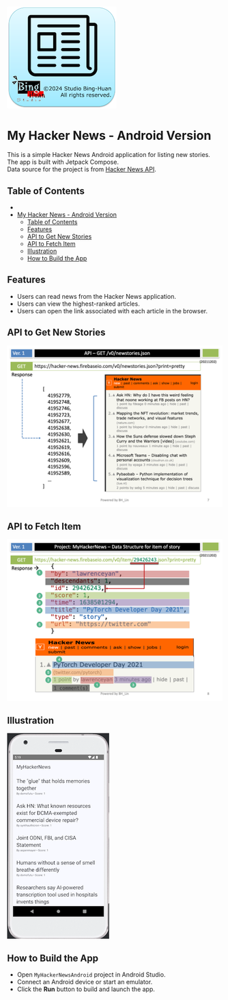 # ![](./icon-256.png)  
My Hacker News - Android Version
================================================

This is a simple Hacker News Android application for listing new stories.  
The app is built with Jetpack Compose.  
Data source for the project is from [Hacker News API](https://github.com/HackerNews/API).

## Table of Contents
<!-- START doctoc generated TOC please keep comment here to allow auto update -->
<!-- DON'T EDIT THIS SECTION, INSTEAD RE-RUN doctoc TO UPDATE -->
- [](#)
- [My Hacker News - Android Version](#my-hacker-news---android-version)
  - [Table of Contents](#table-of-contents)
  - [Features](#features)
  - [API to Get New Stories](#api-to-get-new-stories)
  - [API to Fetch Item](#api-to-fetch-item)
  - [Illustration](#illustration)
  - [How to Build the App](#how-to-build-the-app)
<!-- END doctoc generated TOC please keep comment here to allow auto update -->

## Features
- Users can read news from the Hacker News application.
- Users can view the highest-ranked articles.
- Users can open the link associated with each article in the browser.

## API to Get New Stories
![](./README/Slide7.png)

## API to Fetch Item
![](./README/Slide8.png)

## Illustration
![](./README/demo.png)

## How to Build the App
- Open `MyHackerNewsAndroid` project in Android Studio.
- Connect an Android device or start an emulator.
- Click the **Run** button to build and launch the app.
